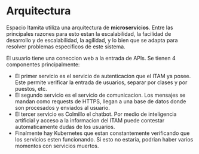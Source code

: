 # Arquitectura
Espacio Itamita utiliza una arquitectura de **microservicios**. Entre las principales razones para esto estan la escalabilidad, la facilidad de desarrollo y de escalabilidad, la agilidad, y lo bien que se adapta para resolver problemas especificos de este sistema.

El usuario tiene una coneccion web a la entrada de APIs. Se tienen 4 componentes principalmente:
- El primer servicio es el servicio de autenticacion que el ITAM ya posee. Este permite verificar la entrada de usuarios, separar por clases y por puestos, etc.
- El segundo servicio es el servicio de comunicacion. Los mensajes se mandan como requests de HTTPS, llegan a una base de datos donde son procesados y enviados al usuario.
- El tercer servicio es Colmillo el chatbot. Por medio de inteligencia artificial y acceso a la informacion del ITAM puede contestar automaticamente dudas de los usuarios.
- Finalmente hay Kubernetes que estan constantemente verificando que los servicios esten funcionando. Si esto no estaria, podrian haber varios momentos con servicios muertos.
